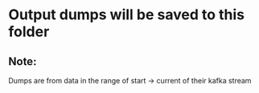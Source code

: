 # Output dumps will be saved to this folder

## Note: 
Dumps are from data in the range of start -> current of their kafka stream